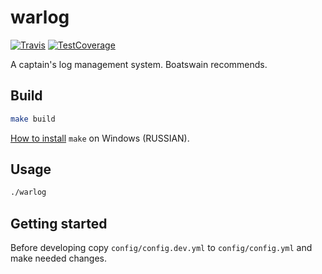 # warlog

[![Travis][TravisBadge]][Travis]
[![TestCoverage][CodeCovBadge]][CodeCov]

A captain's log management system. Boatswain recommends.

## Build

```sh
make build
```

[How to install][win_make_ru] `make` on Windows (RUSSIAN).

## Usage

```sh
./warlog
```

## Getting started

Before developing copy `config/config.dev.yml` to `config/config.yml` and make needed changes.

[Travis]: https://travis-ci.org/ShestakovDA/warlog
[CodeCov]: https://codecov.io/gh/ShestakovDA/warlog
[win_make_ru]: https://github.com/ShestakovDA/warlog/wiki/%D0%A3%D1%81%D1%82%D0%B0%D0%BD%D0%BE%D0%B2%D0%BA%D0%B0-make-%D0%B2-Windows

[TravisBadge]: https://travis-ci.org/ShestakovDA/warlog.svg?style=flat-square&&branch=develop
[CodeCovBadge]: https://codecov.io/gh/ShestakovDA/warlog/branch/develop/graph/badge.svg
